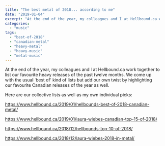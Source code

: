 ```yaml
---
title: "The best metal of 2018... according to me"
date: "2019-01-04"
excerpt: "At the end of the year, my colleagues and I at Hellbound.ca work together to list our favourite heavy releases of the past twelve months. We come up with the usual 'best of' kind of lists but add our own twist by highlighting our favourite Canadian releases of the year as well…"
categories:
  - "music"
tags:
  - "best-of-2018"
  - "canadian-metal"
  - "heavy-metal"
  - "heavy-music"
  - "metal-music"
---
```


At the end of the year, my colleagues and I at Hellbound.ca work together to list our favourite heavy releases of the past twelve months. We come up with the usual 'best of' kind of lists but add our own twist by highlighting our favourite Canadian releases of the year as well.

Here are our collective lists as well as my own individual picks:

https://www.hellbound.ca/2019/01/hellbounds-best-of-2018-canadian-metal/

https://www.hellbound.ca/2019/01/laura-wiebes-canadian-top-15-of-2018/

https://www.hellbound.ca/2018/12/hellbounds-top-10-of-2018/

https://www.hellbound.ca/2018/12/laura-wiebes-2018-in-metal/
